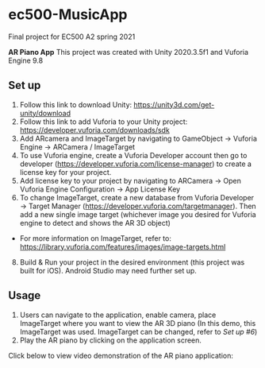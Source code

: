 # ec500-MusicApp
Final project for EC500 A2 spring 2021

**AR Piano App**
This project was created with Unity 2020.3.5f1 and Vuforia Engine 9.8

## Set up
1. Follow this link to download Unity: https://unity3d.com/get-unity/download
2. Follow this link to add Vuforia to your Unity project: https://developer.vuforia.com/downloads/sdk
3. Add ARcamera and ImageTarget by navigating to GameObject -> Vuforia Engine -> ARCamera / ImageTarget
4. To use Vuforia engine, create a Vuforia Developer account then go to developer (https://developer.vuforia.com/license-manager) to create a license key for your project.
5. Add license key to your project by navigating to ARCamera -> Open Vuforia Engine Configuration -> App License Key
6. To change ImageTarget, create a new database from Vuforia Developer -> Target Manager (https://developer.vuforia.com/targetmanager). Then add a new single image target (whichever image you desired for Vuforia engine to detect and shows the AR 3D object)
  - For more information on ImageTarget, refer to: https://library.vuforia.com/features/images/image-targets.html
8. Build & Run your project in the desired environment (this project was built for iOS). Android Studio may need further set up.

## Usage
1. Users can navigate to the application, enable camera, place ImageTarget where you want to view the AR 3D piano (In this demo, this ImageTarget was used. ImageTarget can be changed, refer to *Set up #6*)
2. Play the AR piano by clicking on the application screen.

Click below to view video demonstration of the AR piano application:


